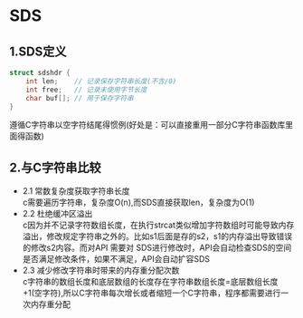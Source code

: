 # SDS #

## 1.SDS定义 ##

```c
struct sdshdr {
    int len;    // 记录保存字符串长度(不含/0)
    int free;   // 记录未使用字节长度
    char buf[]; // 用于保存字符串
}
```
遵循C字符串以空字符结尾得惯例(好处是：可以直接重用一部分C字符串函数库里面得函数)  
## 2.与C字符串比较
* 2.1 常数复杂度获取字符串长度  
c需要遍历字符串，复杂度O(n),而SDS直接获取len，复杂度为O(1)
* 2.2 杜绝缓冲区溢出  
c因为并不记录字符数组长度，在执行strcat类似增加字符数组时可能导致内存溢出，修改规定字符串之外的。比如s1后面是存的s2，s1的内存溢出导致错误的修改s2内容。而对API 需要对 SDS进行修改时，API会自动检查SDS的空间是否满足修改条件，如果不满足，API会自动扩容SDS  
* 2.3 减少修改字符串时带来的内存重分配次数  
c字符串的数组长度和底层数组的长度存在字符串数组长度=底层数组长度+1(空字符),所以C字符串每次增长或者缩短一个C字符串，程序都需要进行一次内存重分配